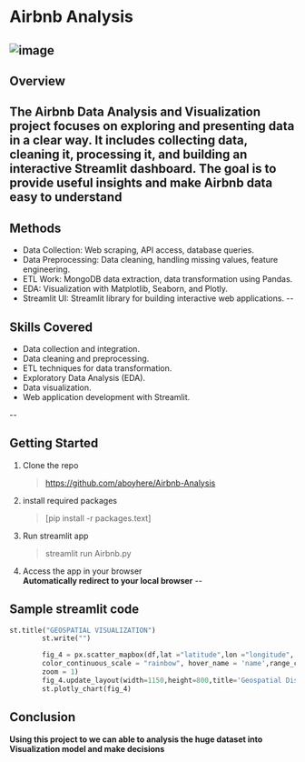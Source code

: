 # Airbnb Analysis

![image](https://github.com/user-attachments/assets/a326f943-8e9f-4a43-ba59-eb55f872c278)
<br/>
--
## Overview
The Airbnb Data Analysis and Visualization project focuses on exploring and presenting data in a clear way. It includes collecting data, cleaning it, processing it, and building an interactive Streamlit dashboard. The goal is to provide useful insights and make Airbnb data easy to understand
--
## Methods
- Data Collection: Web scraping, API access, database queries.
- Data Preprocessing: Data cleaning, handling missing values, feature engineering.
- ETL Work: MongoDB data extraction, data transformation using Pandas.
- EDA: Visualization with Matplotlib, Seaborn, and Plotly.
- Streamlit UI: Streamlit library for building interactive web applications.
--
## Skills Covered
- Data collection and integration.
- Data cleaning and preprocessing.
- ETL techniques for data transformation.
- Exploratory Data Analysis (EDA).
- Data visualization.
- Web application development with Streamlit.
  
--
## **Getting Started**
1. Clone the repo
   > https://github.com/aboyhere/Airbnb-Analysis 
2. install required packages
   >[pip install -r packages.text]
3. Run streamlit app
   > streamlit run Airbnb.py
4. Access the app in your browser
   <br/>
   **Automatically redirect to your local browser**
--

## Sample streamlit code
```python
st.title("GEOSPATIAL VISUALIZATION")
        st.write("")

        fig_4 = px.scatter_mapbox(df,lat ="latitude",lon ="longitude", color ="price",size ='accommodates',
        color_continuous_scale = "rainbow", hover_name = 'name',range_color = (0,49000),mapbox_style = "open-street-map",
        zoom = 1)
        fig_4.update_layout(width=1150,height=800,title='Geospatial Distribution of Listings')
        st.plotly_chart(fig_4)
```

## Conclusion

**Using this project to we can able to analysis the huge dataset into Visualization model and make decisions**





